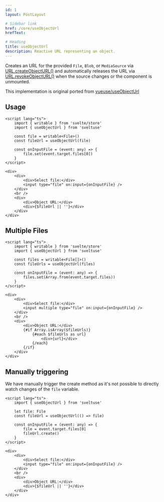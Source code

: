 ```yaml
---
id: 1
layout: PostLayout

# Sidebar link
href: /core/useObjectUrl
hrefText:

# Heading
title: useObjectUrl
description: Reactive URL representing an object.
---
```


Creates an URL for the provided `File`, `Blob`, or `MediaSource` via [URL.createObjectURL()](https://developer.mozilla.org/en-US/docs/Web/API/URL/createObjectURL) and automatically releases the URL via [URL.revokeObjectURL()](https://developer.mozilla.org/en-US/docs/Web/API/URL/revokeObjectURL) when the source changes or the component is unmounted.

This implementation is original ported from [vueuse/useObjectUrl](https://vueuse.org/core/useObjectUrl)

## Usage

```svelte example
<script lang="ts">
	import { writable } from 'svelte/store'
	import { useObjectUrl } from 'sveltuse'

	const file = writable<File>()
	const fileUrl = useObjectUrl(file)

	const onInputFile = (event: any) => {
		file.set(event.target.files[0])
	}
</script>

<div>
	<div>
		<div>Select file:</div>
		<input type="file" on:input={onInputFile} />
	</div>
	<br />
	<div>
		<div>Object URL:</div>
		<div>{$fileUrl || ''}</div>
	</div>
</div>
```

## Multiple Files

```svelte example
<script lang="ts">
	import { writable } from 'svelte/store'
	import { useObjectUrl } from 'sveltuse'

	const files = writable<File[]>()
	const fileUrls = useObjectUrl(files)

	const onInputFile = (event: any) => {
		files.set(Array.from(event.target.files))
	}
</script>

<div>
	<div>
		<div>Select file:</div>
		<input multiple type="file" on:input={onInputFile} />
	</div>
	<br />
	<div>
		<div>Object URL:</div>
		{#if Array.isArray($fileUrls)}
			{#each $fileUrls as url}
				<div>{url}</div>
			{/each}
		{/if}
	</div>
</div>
```

## Manually triggering

We have manually trigger the create method as it's not possible to directly watch changes of the `file` variable.

```svelte example
<script lang="ts">
	import { useObjectUrl } from 'sveltuse'

	let file: File
	const fileUrl = useObjectUrl(() => file)

	const onInputFile = (event: any) => {
		file = event.target.files[0]
		fileUrl.create()
	}
</script>

<div>
	<div>
		<div>Select file:</div>
		<input type="file" on:input={onInputFile} />
	</div>
	<br />
	<div>
		<div>Object URL:</div>
		<div>{$fileUrl || ''}</div>
	</div>
</div>
```
